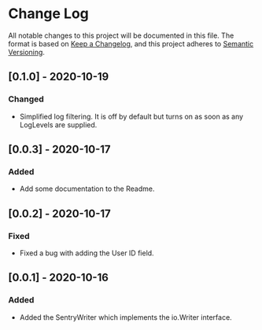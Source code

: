 # Change Log

All notable changes to this project will be documented in this file. The format is based on [Keep a Changelog](https://keepachangelog.com/en/1.0.0/), and this project adheres to [Semantic Versioning](https://semver.org/spec/v2.0.0.html).

## [0.1.0] - 2020-10-19

### Changed

- Simplified log filtering. It is off by default but turns on as soon as any LogLevels are supplied.

## [0.0.3] - 2020-10-17

### Added

- Add some documentation to the Readme.

## [0.0.2] - 2020-10-17

### Fixed

- Fixed a bug with adding the User ID field.

## [0.0.1] - 2020-10-16

### Added

- Added the SentryWriter which implements the io.Writer interface.
